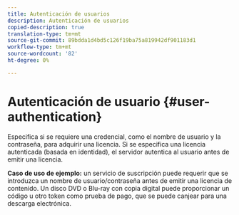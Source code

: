 ```yaml
---
title: Autenticación de usuarios
description: Autenticación de usuarios
copied-description: true
translation-type: tm+mt
source-git-commit: 89bdda1d4bd5c126f19ba75a819942df901183d1
workflow-type: tm+mt
source-wordcount: '82'
ht-degree: 0%

---
```



# Autenticación de usuario {#user-authentication}

Especifica si se requiere una credencial, como el nombre de usuario y la contraseña, para adquirir una licencia. Si se especifica una licencia autenticada (basada en identidad), el servidor autentica al usuario antes de emitir una licencia.

**Caso de uso de ejemplo:** un servicio de suscripción puede requerir que se introduzca un nombre de usuario/contraseña antes de emitir una licencia de contenido. Un disco DVD o Blu-ray con copia digital puede proporcionar un código u otro token como prueba de pago, que se puede canjear para una descarga electrónica.
